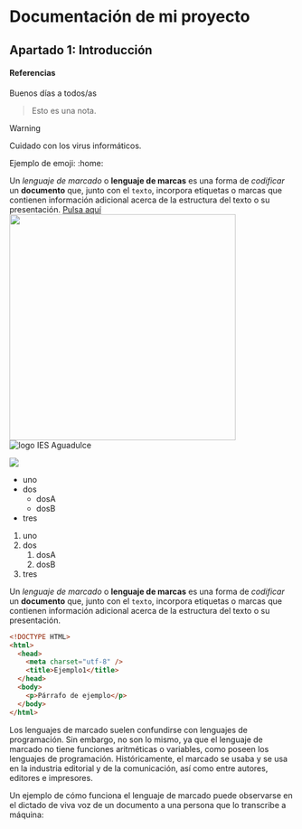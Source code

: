 # Documentación de mi proyecto
## Apartado 1: Introducción
#### Referencias
Buenos días a todos/as

> Esto es una nota.

> [!WARNING]
> Cuidado con los virus informáticos.


Ejemplo de emoji: :home:

Un *lenguaje de marcado* o **lenguaje de marcas** es una forma de _codificar_ un __documento__ que, junto con el `texto`, incorpora etiquetas o marcas que contienen información adicional acerca de la estructura del texto o su presentación.
[Pulsa aquí](https://www.google.es)
<img src="https://www.iesaguadulce.es/centro/templates/dd_toysshop_34/images/logo_ies_aguadulce.png" width="400px">
![logo IES Aguadulce](https://www.iesaguadulce.es/centro/templates/dd_toysshop_34/images/logo_ies_aguadulce.png)

![](https://picsum.photos/seed/picsum/200/300)

* uno
* dos
  * dosA
  * dosB
* tres

1. uno
1. dos
   1. dosA
   1. dosB
1. tres

Un *lenguaje de marcado* o **lenguaje de marcas** es una forma de _codificar_ un __documento__ que, junto con el `texto`, incorpora etiquetas o marcas que contienen información adicional acerca de la estructura del texto o su presentación.
```html
<!DOCTYPE HTML>
<html>
  <head>
    <meta charset="utf-8" />
    <title>Ejemplo1</title>
  </head>
  <body>
    <p>Párrafo de ejemplo</p>
  </body>
</html>
```
Los lenguajes de marcado suelen confundirse con lenguajes de programación. Sin embargo, no son lo mismo, ya que el lenguaje de marcado no tiene funciones aritméticas o variables, como poseen los lenguajes de programación. Históricamente, el marcado se usaba y se usa en la industria editorial y de la comunicación, así como entre autores, editores e impresores.

Un ejemplo de cómo funciona el lenguaje de marcado puede observarse en el dictado de viva voz de un documento a una persona que lo transcribe a máquina:
